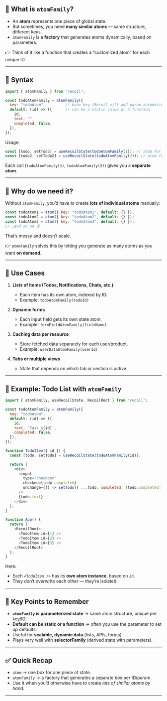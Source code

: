 
## 🔹 What is `atomFamily`?

* An **atom** represents one piece of global state.
* But sometimes, you need **many similar atoms** — same structure, different keys.
* `atomFamily` is a **factory** that generates atoms dynamically, based on parameters.

👉 Think of it like a function that creates a “customized atom” for each unique ID.

---

## 🔹 Syntax

```js
import { atomFamily } from "recoil";

const todoAtomFamily = atomFamily({
  key: "todoAtom",         // base key (Recoil will add param automatically)
  default: (id) => ({      // can be a static value or a function
    id,
    text: "",
    completed: false,
  }),
});
```

Usage:

```js
const [todo, setTodo] = useRecoilState(todoAtomFamily(1)); // atom for todo with id=1
const [todo2, setTodo2] = useRecoilState(todoAtomFamily(2)); // atom for todo with id=2
```

Each call (`todoAtomFamily(1)`, `todoAtomFamily(2)`) gives you a **separate atom**.

---

## 🔹 Why do we need it?

Without `atomFamily`, you’d have to create **lots of individual atoms** manually:

```js
const todoAtom1 = atom({ key: "todoAtom1", default: {} });
const todoAtom2 = atom({ key: "todoAtom2", default: {} });
const todoAtom3 = atom({ key: "todoAtom3", default: {} });
// …and so on 😵
```

That’s messy and doesn’t scale.

👉 `atomFamily` solves this by letting you generate as many atoms as you want **on demand**.

---

## 🔹 Use Cases

1. **Lists of items (Todos, Notifications, Chats, etc.)**

   * Each item has its own atom, indexed by ID.
   * Example: `todoAtomFamily(todoId)`

2. **Dynamic forms**

   * Each input field gets its own state atom.
   * Example: `formFieldAtomFamily(fieldName)`

3. **Caching data per resource**

   * Store fetched data separately for each user/product.
   * Example: `userDataAtomFamily(userId)`

4. **Tabs or multiple views**

   * State that depends on which tab or section is active.

---

## 🔹 Example: Todo List with `atomFamily`

```js
import { atomFamily, useRecoilState, RecoilRoot } from "recoil";

const todoAtomFamily = atomFamily({
  key: "todoAtom",
  default: (id) => ({
    id,
    text: `Task ${id}`,
    completed: false,
  }),
});

function TodoItem({ id }) {
  const [todo, setTodo] = useRecoilState(todoAtomFamily(id));

  return (
    <div>
      <input
        type="checkbox"
        checked={todo.completed}
        onChange={() => setTodo({ ...todo, completed: !todo.completed })}
      />
      {todo.text}
    </div>
  );
}

function App() {
  return (
    <RecoilRoot>
      <TodoItem id={1} />
      <TodoItem id={2} />
      <TodoItem id={3} />
    </RecoilRoot>
  );
}
```

Here:

* Each `<TodoItem />` has its **own atom instance**, based on `id`.
* They don’t overwrite each other — they’re isolated.

---

## 🔹 Key Points to Remember

* **`atomFamily` is parameterized state** → same atom structure, unique per key/ID.
* **Default can be static or a function** → often you use the parameter to set up defaults.
* Useful for **scalable, dynamic data** (lists, APIs, forms).
* Plays very well with **selectorFamily** (derived state with parameters).

---

## ✅ Quick Recap

* `atom` → one box for one piece of state.
* `atomFamily` → a factory that generates a separate box per ID/param.
* Use it when you’d otherwise have to create *lots of similar atoms by hand*.

---


